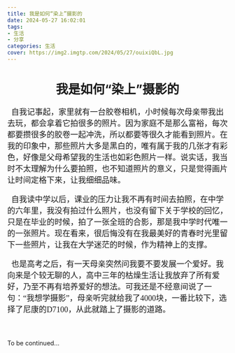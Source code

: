 ```yaml
---
title: 我是如何“染上”摄影的
date: 2024-05-27 16:02:01
tags: 
- 生活
- 分享
categories: 生活
cover: https://img2.imgtp.com/2024/05/27/ouixiQbL.jpg
---
```

# <center>我是如何“染上”摄影的 </center>
<font face=STSong>
<font size=4>

&nbsp; 自我记事起，家里就有一台胶卷相机，小时候每次母亲带我出去玩，都会拿着它拍很多的照片。因为家庭不是那么富裕，每次都要攒很多的胶卷一起冲洗，所以都要等很久才能看到照片。在我的印象中，那些照片大多是黑白的，唯有属于我的几张才有彩色，好像是父母希望我的生活也如彩色照片一样。说实话，我当时不太理解为什么要拍照，也不知道照片的意义，只是觉得画片让时间定格下来，让我细细品味。

&nbsp; 自我读中学以后，课业的压力让我不再有时间去拍照，在中学的六年里，我没有拍过什么照片，也没有留下关于学校的回忆，只是在毕业的时候，拍了一张全班的合影，那是我中学时代唯一的一张照片。现在看来，很后悔没有在我最美好的青春时光里留下一些照片，让我在大学迷茫的时候，作为精神上的支撑。

&nbsp; 也是高考之后，有一天母亲突然问我要不要发展一个爱好。我向来是个较无聊的人，高中三年的枯燥生活让我放弃了所有爱好，乃至不再有培养爱好的想法。可我还是不经意间说了一句：“我想学摄影”，母亲听完就给我了4000块，一番比较下，选择了尼康的D7100，从此就踏上了摄影的道路。

&nbsp; 


</font>
</font>

To be continued...
